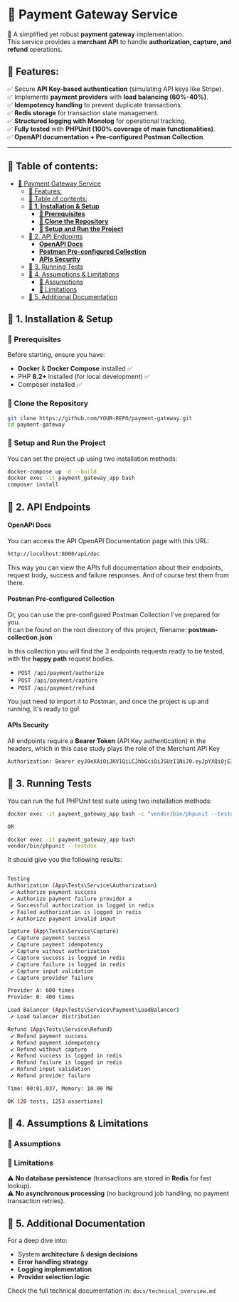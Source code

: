 # 🏦 Payment Gateway Service

🚀 A simplified yet robust **payment gateway** implementation.  
This service provides a **merchant API** to handle **authorization, capture, and refund** operations.  

## 📌 Features:
✅ Secure **API Key-based authentication** (simulating API keys like Stripe).  
✅ Implements **payment providers** with **load balancing (60%-40%)**.  
✅ **Idempotency handling** to prevent duplicate transactions.  
✅ **Redis storage** for transaction state management.  
✅ **Structured logging with Monolog** for operational tracking.  
✅ **Fully tested** with **PHPUnit (100% coverage of main functionalities)**.  
✅ **OpenAPI documentation + Pre-configured Postman Collection**.  

---
## 📌 Table of contents:


- [🏦 Payment Gateway Service](#-payment-gateway-service)
  - [📌 Features:](#-features)
  - [📌 Table of contents:](#-table-of-contents)
  - [🚀 **1. Installation \& Setup**](#-1-installation--setup)
    - [**🔹 Prerequisites**](#-prerequisites)
    - [**🔹 Clone the Repository**](#-clone-the-repository)
    - [**🔹 Setup and Run the Project**](#-setup-and-run-the-project)
  - [📌 2. API Endpoints](#-2-api-endpoints)
      - [**OpenAPI Docs**](#openapi-docs)
      - [**Postman Pre-configured Collection**](#postman-pre-configured-collection)
      - [**APIs Security**](#apis-security)
  - [📌 3. Running Tests](#-3-running-tests)
  - [📌 4. Assumptions \& Limitations](#-4-assumptions--limitations)
    - [🔹 Assumptions](#-assumptions)
    - [🔹 Limitations](#-limitations)
  - [📌 5. Additional Documentation](#-5-additional-documentation)


## 🚀 **1. Installation & Setup**
### **🔹 Prerequisites**
Before starting, ensure you have:

- **Docker** & **Docker Compose** installed ✅
- PHP **8.2+** installed (for local development) ✅
- Composer installed ✅

### **🔹 Clone the Repository**
```bash
git clone https://github.com/YOUR-REPO/payment-gateway.git
cd payment-gateway
```

### **🔹 Setup and Run the Project**
You can set the project up using two installation methods:

```bash
docker-compose up -d --build
docker exec -it payment_gateway_app bash
composer install
```

## 📌 2. API Endpoints

#### **OpenAPI Docs**
You can access the API OpenAPI Documentation page with this URL:
```bash
http://localhost:8000/api/doc
```
This way you can view the APIs full documentation about their endpoints, request body, success and failure responses. And of course test them from there.

#### **Postman Pre-configured Collection**
Or, you can use the pre-configured Postman Collection I've prepared for you. \
It can be found on the root directory of this project, filename: **postman-collection.json**

In this collection you will find the 3 endpoints requests ready to be tested, with the **happy path** request bodies.
- `POST /api/payment/authorize`
- `POST /api/payment/capture`
- `POST /api/payment/refund`

You just need to import it to Postman, and once the project is up and running, it's ready to go!

#### **APIs Security**
All endpoints require a **Bearer Token** (API Key authentication) in the headers, which in this case study plays the role of the Merchant API Key
```bash
Authorization: Bearer eyJ0eXAiOiJKV1QiLCJhbGciOiJSUzI1NiJ9.eyJpYXQiOjE3NDA1OTA1NDYsImV4cCI6MTc0MDU5NDE0Niwicm9sZXMiOlsiUk9MRV9NRVJDSEFOVCJdLCJ1c2VybmFtZSI6IlZlc3RpYWlyZSBDb2xsZWN0aXZlIn0.JqJY9RFyVQtBzSf_gBEd2s-m_Pm3zAi64M4VciR0JvxhbwKm_N0BO9VetwuS-Bo0pM4PoG5mPpiduK7faYoSo6RezYQ99wPSUz-6Br8DpOHU_17QbrEVvaoL7VkThnN0VdVxKvLdyv2ityeuxpxXwu9inxqM7JwVcP2b-8wasBH5MVJKm4hLTOIo4ti6Iys5DbeCUEjmFnS36i8s-Tub-MYl2BNkruBgdMV0_DM9R9n3mBflrfbNRmCie2HktbbIdtiGosI22aH5OAXgYDvJk0jgnINkBBOhFH2jGhEDyPlJjR-ISoIHKsCWeOXNU88V091W5g49TUWw2ew0K4s_Lg
```

## 📌 3. Running Tests
You can run the full PHPUnit test suite using two installation methods:

```bash
docker exec -it payment_gateway_app bash -c "vendor/bin/phpunit --testdox"

OR

docker exec -it payment_gateway_app bash
vendor/bin/phpunit --testdox
```

It should give you the following results:
```bash

Testing
Authorization (App\Tests\Service\Authorization)
 ✔ Authorize payment success
 ✔ Authorize payment failure provider a
 ✔ Successful authorization is logged in redis
 ✔ Failed authorization is logged in redis
 ✔ Authorize payment invalid input

Capture (App\Tests\Service\Capture)
 ✔ Capture payment success
 ✔ Capture payment idempotency
 ✔ Capture without authorization
 ✔ Capture success is logged in redis
 ✔ Capture failure is logged in redis
 ✔ Capture input validation
 ✔ Capture provider failure

Provider A: 600 times
Provider B: 400 times

Load Balancer (App\Tests\Service\Payment\LoadBalancer)
 ✔ Load balancer distribution

Refund (App\Tests\Service\Refund)
 ✔ Refund payment success
 ✔ Refund payment idempotency
 ✔ Refund without capture
 ✔ Refund success is logged in redis
 ✔ Refund failure is logged in redis
 ✔ Refund input validation
 ✔ Refund provider failure

Time: 00:01.037, Memory: 10.00 MB

OK (20 tests, 1253 assertions)

```

## 📌 4. Assumptions & Limitations

### 🔹 Assumptions

### 🔹 Limitations

⚠️ **No database persistence** (transactions are stored in **Redis** for fast lookup).\
⚠️ **No asynchronous processing** (no background job handling, no payment transaction retries).

## 📌 5. Additional Documentation

For a deep dive into:

- System **architecture** & **design decisions**
- **Error handling strategy**
- **Logging implementation**
- **Provider selection logic**

Check the full technical documentation in: `docs/technical_overview.md`